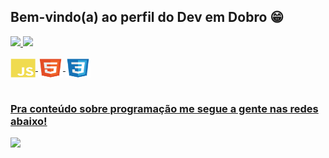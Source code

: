## Bem-vindo(a) ao perfil do Dev em Dobro 😁

 <div>
   <a href="https://github.com/clar4aa">
   <img height="180em" src="https://github-readme-stats.vercel.app/api?username=clar4aa&show_icons=true&theme=tokyonight&include_all_commits=true&count_private=true"/>
   <img height="180em" src="https://github-readme-stats.vercel.app/api/top-langs/?username=clar4aa&layout=compact&langs_count=6&theme=dracula"/>
</div>
    
<div style="display: inline_block"><br>
  <img align="center" alt="Js" height="30" width="40" src="https://raw.githubusercontent.com/devicons/devicon/master/icons/javascript/javascript-plain.svg ">
  <img align="center" alt="HTML" height="30" width="40" src="https://raw.githubusercontent.com/devicons/devicon/master/icons/html5/html5-original.svg ">
  <img align="center" alt="CSS" height="30" width="40" src="https://raw.githubusercontent.com/devicons/devicon/master/icons/css3/css3-original.svg ">
</div>
 
<br>
 
### Pra conteúdo sobre programação me segue a gente nas redes abaixo!
 
<div>
  <a href="https://www.youtube.com/channel/UC3rOhB2ZLYU5HUyOzxTLwHQ" target="_blank"><img src="https://img.shields.io/badge/YouTube-FF0000?style=for-the- badge&logo=youtube&logoColor=white" target="_blank"></a>
</div>
